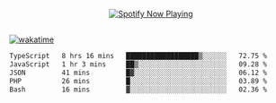 

<p align="center">
  <a href="https://open.spotify.com/user/31ljmyymhthokwewwcd6dsdmvprm" target="_blank"><img src="https://novatorem-psi-rosy.vercel.app/api/spotify" alt="Spotify Now Playing"/></a>
</p>

##

[![wakatime](https://wakatime.com/badge/user/87646243-158a-4241-a3cb-668e1fa2dbb8.svg)](https://wakatime.com/@87646243-158a-4241-a3cb-668e1fa2dbb8)
<!--START_SECTION:waka-->

```txt
TypeScript   8 hrs 16 mins   ██████████████████▒░░░░░░   72.75 %
JavaScript   1 hr 3 mins     ██▒░░░░░░░░░░░░░░░░░░░░░░   09.28 %
JSON         41 mins         █▓░░░░░░░░░░░░░░░░░░░░░░░   06.12 %
PHP          26 mins         █░░░░░░░░░░░░░░░░░░░░░░░░   03.89 %
Bash         16 mins         ▓░░░░░░░░░░░░░░░░░░░░░░░░   02.36 %
```

<!--END_SECTION:waka-->

